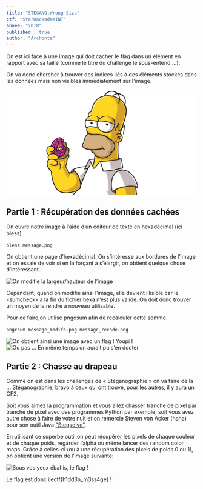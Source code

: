 ```yaml
---
title: "STEGANO.Wrong Size"
ctf: "StarHackademINT"
annee: "2018"
published : true
author: "Archonte"
---
```


On est ici face à une image qui doit cacher le flag dans un élément en rapport avec sa taille (comme le titre du challenge le sous-entend …).

On va donc chercher à trouver des indices liés à des éléments stockés dans les données mais non visibles immédiatement sur l'image.

![Homer est content](/assets/images/backup_message.png)


## Partie 1 : Récupération des données cachées

On ouvre notre image à l’aide d’un éditeur de texte en hexadécimal (ici bless).

```bless message.png```

On obtient une page d’hexadécimal. On s’intéresse aux bordures de l’image et on essaie de voir si en la forçant à s’élargir, on obtient quelque chose d’intéressant.

![On modifie la largeur/hauteur de l’image](/assets/images/placeholder.png)

Cependant, quand on modifie ainsi l’image, elle devient illisible car le «sumcheck» à la fin du fichier hexa n’est plus valide. On doit donc trouver un moyen de la rendre à nouveau utilisable.

Pour ce faire,on utilise pngcsum afin de recalculer cette somme.

`pngcsum message_modife.png message_recode.png`

![On obtient ainsi une image avec un flag ! Youpi !](/assets/images/message_out.png)
![Ou pas … En même temps on aurait pu s’en douter](/assets/images/fail.png)

## Partie 2 : Chasse au drapeau

Comme on est dans les challenges de « Stéganographie » on va faire de la ... 
Stéganographie, bravo à ceux qui ont trouvé, pour les autres, il y aura un CF2.

Soit vous aimez la programmation et vous allez chasser tranche de pixel par tranche de pixel avec des programmes Python par exemple, soit vous avez autre chose à faire de votre nuit et on remercie Steven von Acker (haha) pour son outil Java ["Stegsolve"](https://github.com/zardus/ctf-tools/blob/master/stegsolve/install).

En utilisant ce superbe outil,on peut récupérer les pixels de chaque couleur et de chaque poids, regarder l’alpha ou même lancer des random color maps. Grâce à celles-ci (ou à une récupération des pixels de poids 0 ou 1), on obtient une version de l’image suivante:

![Sous vos yeux ébahis, le flag !](/assets/images/solution_random.png)

Le flag est donc iiectf{h1dd3n_m3ss4ge} !
